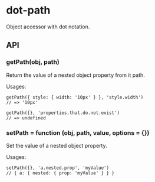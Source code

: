 # dot-path
Object accessor with dot notation.

## API

### getPath(obj, path)

Return the value of a nested object property from it path.

Usages:

```
getPath({ style: { width: '10px' } }, 'style.width')
// => '10px'
```

```
getPath({}, 'properties.that.do.not.exist')
// => undefined
```
### setPath = function (obj, path, value, options = {})

Set the value of a nested object property.

Usages:

```
setPath({}, 'a.nested.prop', 'myValue')
// { a: { nested: { prop: 'myValue' } } }
```
